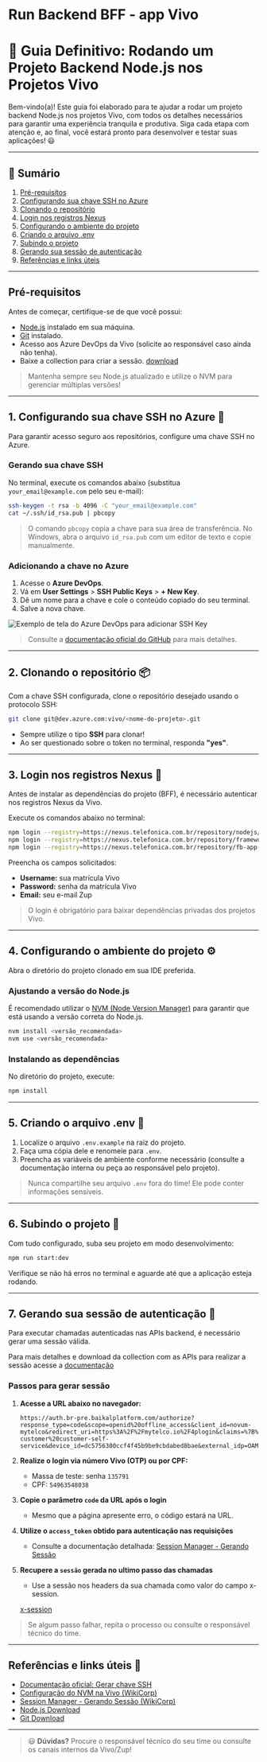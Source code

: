 # Run Backend BFF - app Vivo

# 🚀 Guia Definitivo: Rodando um Projeto Backend Node.js nos Projetos Vivo

Bem-vindo(a)! Este guia foi elaborado para te ajudar a rodar um projeto backend Node.js nos projetos Vivo, com todos os detalhes necessários para garantir uma experiência tranquila e produtiva. Siga cada etapa com atenção e, ao final, você estará pronto para desenvolver e testar suas aplicações! 😃

---

## 📑 Sumário

1. [Pré-requisitos](#pré-requisitos)
2. [Configurando sua chave SSH no Azure](#1-configurando-sua-chave-ssh-no-azure)
3. [Clonando o repositório](#2-clonando-o-repositório)
4. [Login nos registros Nexus](#3-login-nos-registros-nexus)
5. [Configurando o ambiente do projeto](#4-configurando-o-ambiente-do-projeto)
6. [Criando o arquivo .env](#5-criando-o-arquivo-env)
7. [Subindo o projeto](#6-subindo-o-projeto)
8. [Gerando sua sessão de autenticação](#7-gerando-sua-sessão-de-autenticação)
9. [Referências e links úteis](#referências-e-links-úteis)

---

## Pré-requisitos

Antes de começar, certifique-se de que você possui:

- [Node.js](https://nodejs.org/) instalado em sua máquina.
- [Git](https://git-scm.com/) instalado.
- Acesso aos Azure DevOps da Vivo (solicite ao responsável caso ainda não tenha).
- Baixe a collection para criar a sessão. [download](./collections/Session.postman_collection.json)

> Mantenha sempre seu Node.js atualizado e utilize o NVM para gerenciar múltiplas versões!

---

## 1. Configurando sua chave SSH no Azure 🔑

Para garantir acesso seguro aos repositórios, configure uma chave SSH no Azure.

### Gerando sua chave SSH

No terminal, execute os comandos abaixo (substitua `your_email@example.com` pelo seu e-mail):

```bash
ssh-keygen -t rsa -b 4096 -C "your_email@example.com"
cat ~/.ssh/id_rsa.pub | pbcopy
```

> O comando `pbcopy` copia a chave para sua área de transferência. No Windows, abra o arquivo `id_rsa.pub` com um editor de texto e copie manualmente.

### Adicionando a chave no Azure

1. Acesse o **Azure DevOps**.
2. Vá em **User Settings** > **SSH Public Keys** > **+ New Key**.
3. Dê um nome para a chave e cole o conteúdo copiado do seu terminal.
4. Salve a nova chave.

![Exemplo de tela do Azure DevOps para adicionar SSH Key](./ssh-azure.png)


> Consulte a [documentação oficial do GitHub](https://docs.github.com/en/authentication/connecting-to-github-with-ssh/generating-a-new-ssh-key-and-adding-it-to-the-ssh-agent#generating-a-new-ssh-key) para mais detalhes.

---

## 2. Clonando o repositório 📦

Com a chave SSH configurada, clone o repositório desejado usando o protocolo SSH:

```bash
git clone git@dev.azure.com:vivo/<nome-do-projeto>.git
```

- Sempre utilize o tipo **SSH** para clonar!
- Ao ser questionado sobre o token no terminal, responda **"yes"**.

---

## 3. Login nos registros Nexus 🔐

Antes de instalar as dependências do projeto (BFF), é necessário autenticar nos registros Nexus da Vivo.

Execute os comandos abaixo no terminal:

```bash
npm login --registry=https://nexus.telefonica.com.br/repository/nodejs/
npm login --registry=https://nexus.telefonica.com.br/repository/framework-brasil-npm/
npm login --registry=https://nexus.telefonica.com.br/repository/fb-app-vivo-npm/
```

Preencha os campos solicitados:

- **Username:** sua matrícula Vivo
- **Password:** senha da matrícula Vivo
- **Email:** seu e-mail Zup


> O login é obrigatório para baixar dependências privadas dos projetos Vivo.

---

## 4. Configurando o ambiente do projeto ⚙️

Abra o diretório do projeto clonado em sua IDE preferida.

### Ajustando a versão do Node.js

É recomendado utilizar o [NVM (Node Version Manager)](https://wikicorp.telefonica.com.br/spaces/D4/pages/607795664/Configura%C3%A7%C3%A3o+do+NPM) para garantir que está usando a versão correta do Node.js.

```bash
nvm install <versão_recomendada>
nvm use <versão_recomendada>
```

### Instalando as dependências

No diretório do projeto, execute:

```bash
npm install
```

---

## 5. Criando o arquivo .env 📝

1. Localize o arquivo `.env.example` na raiz do projeto.
2. Faça uma cópia dele e renomeie para `.env`.
3. Preencha as variáveis de ambiente conforme necessário (consulte a documentação interna ou peça ao responsável pelo projeto).


> Nunca compartilhe seu arquivo `.env` fora do time! Ele pode conter informações sensíveis.

---

## 6. Subindo o projeto 🚦

Com tudo configurado, suba seu projeto em modo desenvolvimento:

```bash
npm run start:dev
```

Verifique se não há erros no terminal e aguarde até que a aplicação esteja rodando.

---

## 7. Gerando sua sessão de autenticação 🔑

Para executar chamadas autenticadas nas APIs backend, é necessário gerar uma sessão válida.

Para mais detalhes e download da collection com as APIs para realizar a sessão acesse a [documentação](https://wikicorp.telefonica.com.br/spaces/D4/pages/551196122/02.15+Session+Manager+-+Gerando+Sess%C3%A3o)

### Passos para gerar sessão

1. **Acesse a URL abaixo no navegador:**

   ```
   https://auth.br-pre.baikalplatform.com/authorize?response_type=code&scope=openid%20offline_access&client_id=novum-mytelco&redirect_uri=https%3A%2F%2Fmytelco.io%2F4plogin&claims=%7B%22id_token%22%3A%7B%22extra_attrs_authentication%22%3A%7B%22essential%22%3Atrue%7D%2C%22phone_number%22%3A%7B%22essential%22%3Atrue%7D%2C%22email%22%3A%7B%22essential%22%3Atrue%7D%7D%7D&state=6TEIlXDAUxgRCXTwqqErHI0KUbIJU1oFuIvfHMnjixzTAVOoM95uXsM3MzYNSpPC&purpose=identify-customer%20customer-self-service&device_id=dc5756300ccf4f45b9be9cbdabed8bae&external_idp=OAM12PREPROD
   ```

2. **Realize o login via número Vivo (OTP) ou por CPF:**
   - Massa de teste: senha `135791`
   - CPF: `54963548038`

3. **Copie o parâmetro `code` da URL após o login**
   - Mesmo que a página apresente erro, o código estará na URL.

4. **Utilize o `access_token` obtido para autenticação nas requisições**
   - Consulte a documentação detalhada: [Session Manager - Gerando Sessão](https://wikicorp.telefonica.com.br/spaces/D4/pages/551196122/02.15+Session+Manager+-+Gerando+Sess%C3%A3o)

5. **Recupere a `sessão` gerada no ultimo passo das chamadas**
   - Use a sessão nos headers da sua chamada como valor do campo x-session.

   [x-session](./x-session.png)


> Se algum passo falhar, repita o processo ou consulte o responsável técnico do time.

---

## Referências e links úteis 🔗

- [Documentação oficial: Gerar chave SSH](https://docs.github.com/en/authentication/connecting-to-github-with-ssh/generating-a-new-ssh-key-and-adding-it-to-the-ssh-agent#generating-a-new-ssh-key)
- [Configuração do NVM na Vivo (WikiCorp)](https://wikicorp.telefonica.com.br/spaces/D4/pages/607795664/Configura%C3%A7%C3%A3o+do+NPM)
- [Session Manager - Gerando Sessão (WikiCorp)](https://wikicorp.telefonica.com.br/spaces/D4/pages/551196122/02.15+Session+Manager+-+Gerando+Sess%C3%A3o)
- [Node.js Download](https://nodejs.org/)
- [Git Download](https://git-scm.com/)

---

> 😃 **Dúvidas?** Procure o responsável técnico do seu time ou consulte os canais internos da Vivo/Zup!